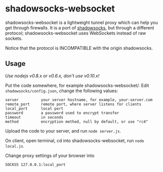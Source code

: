 shadowsocks-websocket
===========

shadowsocks-websocket is a lightweight tunnel proxy which can help you get through
 firewalls. It is a port of [shadowsocks](https://github.com/clowwindy/shadowsocks), but
 through a different protocol; shadowsocks-websocket uses WebSockets instead of raw sockets.

Notice that the protocol is INCOMPATIBLE with the origin shadowsocks.

Usage
-----------

*Use nodejs v0.8.x or v0.6.x, don't use v0.10.x!*

Put the code somewhere, for example shadowsocks-websocket/. Edit `shadowsocks/config.json`, change the following values:

    server          your server hostname, for example, your-server.com
    remote_port     remote port, where server listens for clients
    local_port      local port
    password        a password used to encrypt transfer
    timeout         in seconds
    method          encryption method, null by default, or use "rc4"

Upload the code to your server, and run `node server.js`.

On client, open terminal, cd into shadowsocks-websocket, run `node local.js`.

Change proxy settings of your browser into

    SOCKS5 127.0.0.1:local_port
